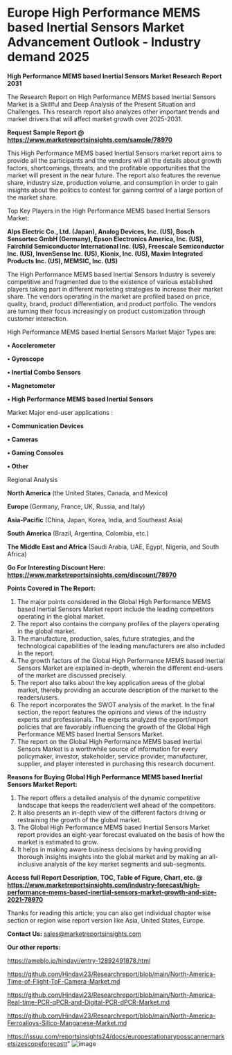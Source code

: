 # Europe High Performance MEMS based Inertial Sensors Market Advancement Outlook - Industry demand 2025

<strong>High Performance MEMS based Inertial Sensors Market Research Report 2031</strong>

The Research Report on High Performance MEMS based Inertial Sensors Market is a Skillful and Deep Analysis of the Present Situation and Challenges. This research report also analyzes other important trends and market drivers that will affect market growth over 2025-2031.

<strong>Request Sample Report @ <a href=https://www.marketreportsinsights.com/sample/78970>https://www.marketreportsinsights.com/sample/78970</a></strong>

This High Performance MEMS based Inertial Sensors market report aims to provide all the participants and the vendors will all the details about growth factors, shortcomings, threats, and the profitable opportunities that the market will present in the near future. The report also features the revenue share, industry size, production volume, and consumption in order to gain insights about the politics to contest for gaining control of a large portion of the market share.

Top Key Players in the High Performance MEMS based Inertial Sensors Market:

<strong>Alps Electric Co., Ltd. (Japan), Analog Devices, Inc. (US), Bosch Sensortec GmbH (Germany), Epson Electronics America, Inc. (US), Fairchild Semiconductor International Inc. (US), Freescale Semiconductor Inc. (US), InvenSense Inc. (US), Kionix, Inc. (US), Maxim Integrated Products Inc. (US), MEMSIC, Inc. (US)</strong>

The High Performance MEMS based Inertial Sensors Industry is severely competitive and fragmented due to the existence of various established players taking part in different marketing strategies to increase their market share. The vendors operating in the market are profiled based on price, quality, brand, product differentiation, and product portfolio. The vendors are turning their focus increasingly on product customization through customer interaction.

High Performance MEMS based Inertial Sensors Market Major Types are:

<strong>• Accelerometer

• Gyroscope

• Inertial Combo Sensors

• Magnetometer

• High Performance MEMS based Inertial Sensors</strong>

Market Major end-user applications :

<strong>• Communication Devices

• Cameras

• Gaming Consoles

• Other</strong>

Regional Analysis

</u><strong><b>North America</b></strong> (the United States, Canada, and Mexico)

<strong><b>Europe </b></strong>(Germany, France, UK, Russia, and Italy)

<strong><b>Asia-Pacific</b></strong> (China, Japan, Korea, India, and Southeast Asia)

<strong><b>South America</b></strong> (Brazil, Argentina, Colombia, etc.)

<strong><b>The Middle East and Africa</b></strong> (Saudi Arabia, UAE, Egypt, Nigeria, and South Africa)

<strong>Go For Interesting Discount Here: <a href=https://www.marketreportsinsights.com/discount/78970>https://www.marketreportsinsights.com/discount/78970</a></strong>

<strong>Points Covered in The Report:</strong>
<ol>
  <li>The major points considered in the Global High Performance MEMS based Inertial Sensors Market report include the leading competitors operating in the global market.</li>
  <li>The report also contains the company profiles of the players operating in the global market.</li>
  <li>The manufacture, production, sales, future strategies, and the technological capabilities of the leading manufacturers are also included in the report.</li>
  <li>The growth factors of the Global High Performance MEMS based Inertial Sensors Market are explained in-depth, wherein the different end-users of the market are discussed precisely.</li>
  <li>The report also talks about the key application areas of the global market, thereby providing an accurate description of the market to the readers/users.</li>
  <li>The report incorporates the SWOT analysis of the market. In the final section, the report features the opinions and views of the industry experts and professionals. The experts analyzed the export/import policies that are favorably influencing the growth of the Global High Performance MEMS based Inertial Sensors Market.</li>
  <li>The report on the Global High Performance MEMS based Inertial Sensors Market is a worthwhile source of information for every policymaker, investor, stakeholder, service provider, manufacturer, supplier, and player interested in purchasing this research document.</li>
</ol>
<strong>Reasons for Buying Global High Performance MEMS based Inertial Sensors Market Report:</strong>

<ol>
  <li>The report offers a detailed analysis of the dynamic competitive landscape that keeps the reader/client well ahead of the competitors.</li>
  <li>It also presents an in-depth view of the different factors driving or restraining the growth of the global market.</li>
  <li>The Global High Performance MEMS based Inertial Sensors Market report provides an eight-year forecast evaluated on the basis of how the market is estimated to grow.</li>
  <li>It helps in making aware business decisions by having providing thorough insights insights into the global market and by making an all-inclusive analysis of the key market segments and sub-segments.</li>
</ol>
<strong>Access full Report Description, TOC, Table of Figure, Chart, etc. @ <a href=https://www.marketreportsinsights.com/industry-forecast/high-performance-mems-based-inertial-sensors-market-growth-and-size-2021-78970>https://www.marketreportsinsights.com/industry-forecast/high-performance-mems-based-inertial-sensors-market-growth-and-size-2021-78970</a></strong>


Thanks for reading this article; you can also get individual chapter wise section or region wise report version like Asia, United States, Europe.

<strong>Contact Us:</strong>
sales@marketreportsinsights.com

<strong>Our other reports:</strong>

<a href=https://ameblo.jp/hindavi/entry-12892491878.html>https://ameblo.jp/hindavi/entry-12892491878.html</a>

<a href=https://github.com/Hindavi23/Researchreport/blob/main/North-America-Time-of-Flight-ToF-Camera-Market.md>https://github.com/Hindavi23/Researchreport/blob/main/North-America-Time-of-Flight-ToF-Camera-Market.md</a>

<a href=https://github.com/Hindavi23/Researchreport/blob/main/North-America-Real-time-PCR-qPCR-and-Digital-PCR-dPCR-Market.md>https://github.com/Hindavi23/Researchreport/blob/main/North-America-Real-time-PCR-qPCR-and-Digital-PCR-dPCR-Market.md</a>

<a href=https://github.com/Hindavi23/Researchreport/blob/main/North-America-Ferroalloys-Silico-Manganese-Market.md>https://github.com/Hindavi23/Researchreport/blob/main/North-America-Ferroalloys-Silico-Manganese-Market.md</a>

<a href=https://issuu.com/reportsinsights24/docs/europestationaryposscannermarketsizescopeforecastt>https://issuu.com/reportsinsights24/docs/europestationaryposscannermarketsizescopeforecastt</a>"
![image](https://github.com/user-attachments/assets/0fac0402-cb75-43dd-88c5-3b04557b3c43)
